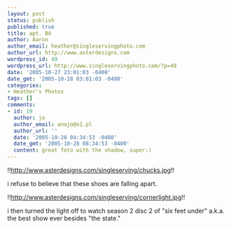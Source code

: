 ```yaml
---
layout: post
status: publish
published: true
title: apt. B4
author: Aaron
author_email: heather@singleservingphoto.com
author_url: http://www.asterdesigns.com
wordpress_id: 49
wordpress_url: http://www.singleservingphoto.com/?p=49
date: '2005-10-27 23:01:03 -0400'
date_gmt: '2005-10-28 03:01:03 -0400'
categories:
- Heather's Photos
tags: []
comments:
- id: 19
  author: jo
  author_email: anajo@o2.pl
  author_url: ''
  date: '2005-10-28 04:34:53 -0400'
  date_gmt: '2005-10-28 08:34:53 -0400'
  content: great foto with the shadow, super:)
---
```

!!http://www.asterdesigns.com/singleserving/chucks.jpg!!

i refuse to believe that these shoes are falling apart.

!!http://www.asterdesigns.com/singleserving/cornerlight.jpg!!

i then turned the light off to watch season 2 disc 2 of "six feet under"
a.k.a. the best show ever besides "the state."
